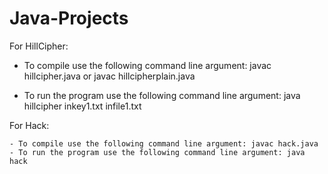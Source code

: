 # Java-Projects

For HillCipher:

  - To compile use the following command line argument: javac hillcipher.java or javac hillcipherplain.java

  - To run the program use the following command line argument: java hillcipher inkey1.txt infile1.txt
  
  For Hack:
  
    - To compile use the following command line argument: javac hack.java
    - To run the program use the following command line argument: java hack
